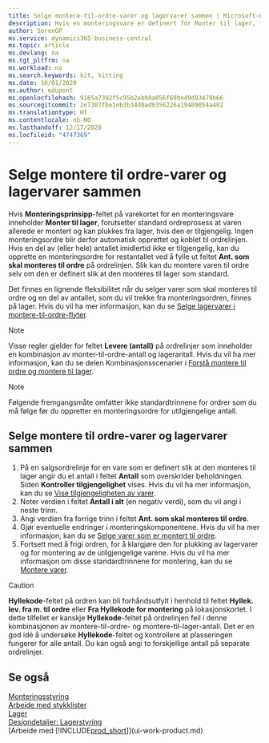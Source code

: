 ```yaml
---
title: Selge montere-til-ordre-varer og lagervarer sammen | Microsoft-dokumentasjon
description: Hvis en monteringsvare er definert for Monter til lager, forutsetter standard ordreprosess at varen allerede er montert og kan plukkes fra lager, hvis den er tilgjengelig. Men hvis det er en del av (eller hele) antallet som ikke er tilgjengelig, må du å opprette en monteringsordre for det gjenværende antallet direkte.
author: SorenGP
ms.service: dynamics365-business-central
ms.topic: article
ms.devlang: na
ms.tgt_pltfrm: na
ms.workload: na
ms.search.keywords: kit, kitting
ms.date: 10/01/2020
ms.author: edupont
ms.openlocfilehash: 9165a7392f5c95b2ebb8a056f69be49d93476b66
ms.sourcegitcommit: 2e7307fbe1eb3b34d0ad9356226a19409054a402
ms.translationtype: HT
ms.contentlocale: nb-NO
ms.lasthandoff: 12/17/2020
ms.locfileid: "4747369"
---
```

# <a name="sell-assemble-to-order-items-and-inventory-items-together"></a>Selge montere til ordre-varer og lagervarer sammen
Hvis **Monteringsprinsipp**-feltet på varekortet for en monteringsvare inneholder **Monter til lager**, forutsetter standard ordreprosess at varen allerede er montert og kan plukkes fra lager, hvis den er tilgjengelig. Ingen monteringsordre blir derfor automatisk opprettet og koblet til ordrelinjen. Hvis en del av (eller hele) antallet imidlertid ikke er tilgjengelig, kan du opprette en monteringsordre for restantallet ved å fylle ut feltet **Ant. som skal monteres til ordre** på ordrelinjen. Slik kan du montere varen til ordre selv om den er definert slik at den monteres til lager som standard.  

Det finnes en lignende fleksibilitet når du selger varer som skal monteres til ordre og en del av antallet, som du vil trekke fra monteringsordren, finnes på lager. Hvis du vil ha mer informasjon, kan du se [Selge lagervarer i montere-til-ordre-flyter](assembly-how-to-sell-inventory-items-in-assemble-to-order-flows.md).  

> [!NOTE]  
>  Visse regler gjelder for feltet **Levere (antall)** på ordrelinjer som inneholder en kombinasjon av monter-til-ordre-antall og lagerantall. Hvis du vil ha mer informasjon, kan du se delen Kombinasjonsscenarier i [Forstå montere til ordre og montere til lager](assembly-assemble-to-order-or-assemble-to-stock.md).  

> [!NOTE]  
>  Følgende fremgangsmåte omfatter ikke standardtrinnene for ordrer som du må følge før du oppretter en monteringsordre for utilgjengelige antall.

## <a name="to-sell-assemble-to-order-items-and-inventory-items-together"></a>Selge montere til ordre-varer og lagervarer sammen  
1.  På en salgsordrelinje for en vare som er definert slik at den monteres til lager angir du et antall i feltet **Antall** som overskrider beholdningen. Siden **Kontroller tilgjengelighet** vises. Hvis du vil ha mer informasjon, kan du se [Vise tilgjengeligheten av varer](inventory-how-availability-overview.md).
2.  Noter verdien i feltet **Antall i alt** (en negativ verdi), som du vil angi i neste trinn.  
3.  Angi verdien fra forrige trinn i feltet **Ant. som skal monteres til ordre**.  
4.  Gjør eventuelle endringer i monteringskomponentene. Hvis du vil ha mer informasjon, kan du se [Selge varer som er montert til ordre](assembly-how-to-sell-items-assembled-to-order.md).  
5.  Fortsett med å frigi ordren, for å klargjøre den for plukking av lagervarer og for montering av de utilgjengelige varene. Hvis du vil ha mer informasjon om disse standardtrinnene for montering, kan du se [Montere varer](assembly-how-to-assemble-items.md).  

> [!CAUTION]  
>  **Hyllekode**-feltet på ordren kan bli forhåndsutfylt i henhold til feltet **Hyllek. lev. fra m. til ordre** eller **Fra Hyllekode for montering** på lokasjonskortet. I dette tilfellet er kanskje **Hyllekode**-feltet på ordrelinjen feil i denne kombinasjonen av montere-til-ordre- og montere-til-lager-antall. Det er en god idé å undersøke **Hyllekode**-feltet og kontrollere at plasseringen fungerer for alle antall. Du kan også angi to forskjellige antall på separate ordrelinjer.  

## <a name="see-also"></a>Se også  
[Monteringsstyring](assembly-assemble-items.md)  
[Arbeide med stykklister](inventory-how-work-BOMs.md)  
[Lager](inventory-manage-inventory.md)  
[Designdetaljer: Lagerstyring](design-details-warehouse-management.md)  
[Arbeide med [!INCLUDE[prod_short](includes/prod_short.md)]](ui-work-product.md)
